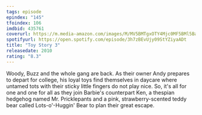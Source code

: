 ```yaml
---
tags: episode
epindex: "145"
tfoindex: 106
imdbid: 435761
coverurl: https://m.media-amazon.com/images/M/MV5BMTgxOTY4Mjc0MF5BMl5BanBnXkFtZTcwNTA4MDQyMw@@._V1_SY300_CR2,0,202,300_.jpg
spotifyurl: https://open.spotify.com/episode/3h7zBEvUjy09StYZiyaADt
title: "Toy Story 3"
releasedate: 2010
rating: "8.3"
---
```


Woody, Buzz and the whole gang are back. As their owner Andy prepares to depart for college, his loyal toys find themselves in daycare where untamed tots with their sticky little fingers do not play nice. So, it's all for one and one for all as they join Barbie's counterpart Ken, a thespian hedgehog named Mr. Pricklepants and a pink, strawberry-scented teddy bear called Lots-o'-Huggin' Bear to plan their great escape.